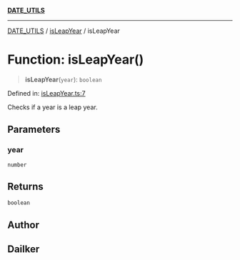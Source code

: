 [**DATE_UTILS**](../../README.md)

***

[DATE_UTILS](../../README.md) / [isLeapYear](../README.md) / isLeapYear

# Function: isLeapYear()

> **isLeapYear**(`year`): `boolean`

Defined in: [isLeapYear.ts:7](https://github.com/dailker/everyutil/blob/2c6c8c707de5d4a5d228d272d2d21855929838e2/src/date/isLeapYear.ts#L7)

Checks if a year is a leap year.

## Parameters

### year

`number`

## Returns

`boolean`

## Author

## Dailker
